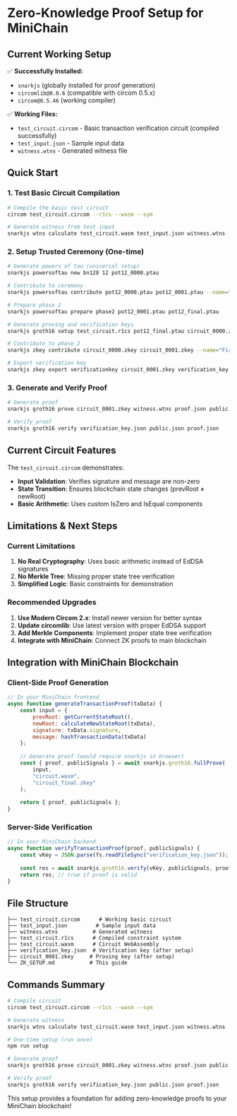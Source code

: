 # Zero-Knowledge Proof Setup for MiniChain

## Current Working Setup

✅ **Successfully Installed:**
- `snarkjs` (globally installed for proof generation)
- `circomlib@0.0.6` (compatible with circom 0.5.x)
- `circom@0.5.46` (working compiler)

✅ **Working Files:**
- `test_circuit.circom` - Basic transaction verification circuit (compiled successfully)
- `test_input.json` - Sample input data
- `witness.wtns` - Generated witness file

## Quick Start

### 1. Test Basic Circuit Compilation
```bash
# Compile the basic test circuit
circom test_circuit.circom --r1cs --wasm --sym

# Generate witness from test input
snarkjs wtns calculate test_circuit.wasm test_input.json witness.wtns
```

### 2. Setup Trusted Ceremony (One-time)
```bash
# Generate powers of tau (universal setup)
snarkjs powersoftau new bn128 12 pot12_0000.ptau

# Contribute to ceremony
snarkjs powersoftau contribute pot12_0000.ptau pot12_0001.ptau --name="First contribution" -e="random text"

# Prepare phase 2
snarkjs powersoftau prepare phase2 pot12_0001.ptau pot12_final.ptau

# Generate proving and verification keys
snarkjs groth16 setup test_circuit.r1cs pot12_final.ptau circuit_0000.zkey

# Contribute to phase 2
snarkjs zkey contribute circuit_0000.zkey circuit_0001.zkey --name="First contribution" -e="more random text"

# Export verification key
snarkjs zkey export verificationkey circuit_0001.zkey verification_key.json
```

### 3. Generate and Verify Proof
```bash
# Generate proof
snarkjs groth16 prove circuit_0001.zkey witness.wtns proof.json public.json

# Verify proof
snarkjs groth16 verify verification_key.json public.json proof.json
```

## Current Circuit Features

The `test_circuit.circom` demonstrates:
- **Input Validation**: Verifies signature and message are non-zero
- **State Transition**: Ensures blockchain state changes (prevRoot ≠ newRoot)
- **Basic Arithmetic**: Uses custom IsZero and IsEqual components

## Limitations & Next Steps

### Current Limitations
1. **No Real Cryptography**: Uses basic arithmetic instead of EdDSA signatures
2. **No Merkle Tree**: Missing proper state tree verification
3. **Simplified Logic**: Basic constraints for demonstration

### Recommended Upgrades
1. **Use Modern Circom 2.x**: Install newer version for better syntax
2. **Update circomlib**: Use latest version with proper EdDSA support
3. **Add Merkle Components**: Implement proper state tree verification
4. **Integrate with MiniChain**: Connect ZK proofs to main blockchain

## Integration with MiniChain Blockchain

### Client-Side Proof Generation
```javascript
// In your MiniChain frontend
async function generateTransactionProof(txData) {
    const input = {
        prevRoot: getCurrentStateRoot(),
        newRoot: calculateNewStateRoot(txData),
        signature: txData.signature,
        message: hashTransactionData(txData)
    };
    
    // Generate proof (would require snarkjs in browser)
    const { proof, publicSignals } = await snarkjs.groth16.fullProve(
        input,
        "circuit.wasm",
        "circuit_final.zkey"
    );
    
    return { proof, publicSignals };
}
```

### Server-Side Verification
```javascript
// In your MiniChain backend
async function verifyTransactionProof(proof, publicSignals) {
    const vKey = JSON.parse(fs.readFileSync("verification_key.json"));
    
    const res = await snarkjs.groth16.verify(vKey, publicSignals, proof);
    return res; // true if proof is valid
}
```

## File Structure
```
├── test_circuit.circom      # Working basic circuit
├── test_input.json         # Sample input data  
├── witness.wtns           # Generated witness
├── test_circuit.r1cs      # Compiled constraint system
├── test_circuit.wasm      # Circuit WebAssembly
├── verification_key.json  # Verification key (after setup)
├── circuit_0001.zkey     # Proving key (after setup)
└── ZK_SETUP.md           # This guide
```

## Commands Summary

```bash
# Compile circuit
circom test_circuit.circom --r1cs --wasm --sym

# Generate witness
snarkjs wtns calculate test_circuit.wasm test_input.json witness.wtns

# One-time setup (run once)
npm run setup

# Generate proof
snarkjs groth16 prove circuit_0001.zkey witness.wtns proof.json public.json

# Verify proof  
snarkjs groth16 verify verification_key.json public.json proof.json
```

This setup provides a foundation for adding zero-knowledge proofs to your MiniChain blockchain!